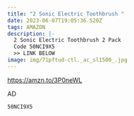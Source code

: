```yaml
---
title: "2 Sonic Electric Toothbrush "
date: 2023-06-07T19:05:36.520Z
tags: AMAZON
description: |-
  2 Sonic Electric Toothbrush 2 Pack
  Code 50NCI9X5
  >> LINK BELOW
image: img/71pftud-ctl._ac_sl1500_.jpg
---
```

https://amzn.to/3P0neWL 

A﻿D 

<pre><code class="language-js" data-prismjs-copy="Click to Copy">50NCI9X5</code></pre>